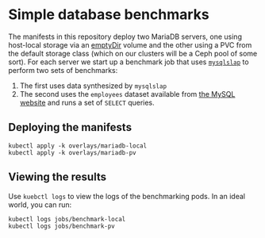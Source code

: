 # Simple database benchmarks

The manifests in this repository deploy two MariaDB servers, one using host-local storage via an [emptyDir](https://kubernetes.io/docs/concepts/storage/volumes/#emptydir) volume and the other using a PVC from the default storage class (which on our clusters will be a Ceph pool of some sort). For each server we start up a benchmark job that uses [`mysqlslap`](https://dev.mysql.com/doc/refman/8.0/en/mysqlslap.html) to perform two sets of benchmarks:

1. The first uses data synthesized by `mysqlslap`
2. The second uses the `employees` dataset available from [the MySQL website](https://dev.mysql.com/doc/index-other.html) and runs a set of `SELECT` queries.

## Deploying the manifests

```
kubectl apply -k overlays/mariadb-local
kubectl apply -k overlays/mariadb-pv
```

## Viewing the results

Use `kuebctl logs` to view the logs of the benchmarking pods. In an ideal world, you can run:

```
kubectl logs jobs/benchmark-local
kubectl logs jobs/benchmark-pv
```
